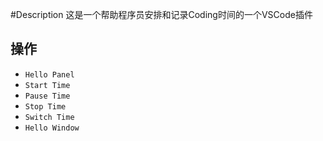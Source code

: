 #Description
这是一个帮助程序员安排和记录Coding时间的一个VSCode插件
## 操作
- `Hello Panel`
- `Start Time`
- `Pause Time`
- `Stop Time`
- `Switch Time`
- `Hello Window`
